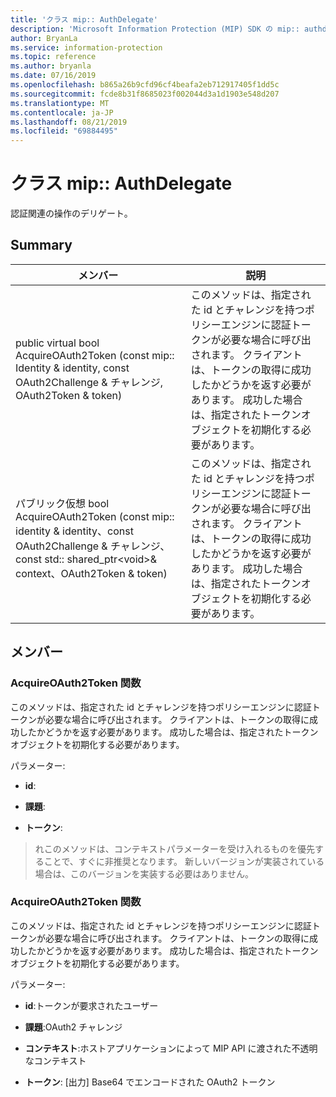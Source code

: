 ```yaml
---
title: 'クラス mip:: AuthDelegate'
description: 'Microsoft Information Protection (MIP) SDK の mip:: authdelegate クラスを文書にします。'
author: BryanLa
ms.service: information-protection
ms.topic: reference
ms.author: bryanla
ms.date: 07/16/2019
ms.openlocfilehash: b865a26b9cfd96cf4beafa2eb712917405f1dd5c
ms.sourcegitcommit: fcde8b31f8685023f002044d3a1d1903e548d207
ms.translationtype: MT
ms.contentlocale: ja-JP
ms.lasthandoff: 08/21/2019
ms.locfileid: "69884495"
---
```

# <a name="class-mipauthdelegate"></a>クラス mip:: AuthDelegate 
認証関連の操作のデリゲート。
  
## <a name="summary"></a>Summary
 メンバー                        | 説明                                
--------------------------------|---------------------------------------------
public virtual bool AcquireOAuth2Token (const mip:: Identity & identity, const OAuth2Challenge & チャレンジ, OAuth2Token & token)  |  このメソッドは、指定された id とチャレンジを持つポリシーエンジンに認証トークンが必要な場合に呼び出されます。 クライアントは、トークンの取得に成功したかどうかを返す必要があります。 成功した場合は、指定されたトークンオブジェクトを初期化する必要があります。
パブリック仮想 bool AcquireOAuth2Token (const mip:: identity & identity、const OAuth2Challenge & チャレンジ、const std:: shared_ptr\<void\>& context、OAuth2Token & token)  |  このメソッドは、指定された id とチャレンジを持つポリシーエンジンに認証トークンが必要な場合に呼び出されます。 クライアントは、トークンの取得に成功したかどうかを返す必要があります。 成功した場合は、指定されたトークンオブジェクトを初期化する必要があります。
  
## <a name="members"></a>メンバー
  
### <a name="acquireoauth2token-function"></a>AcquireOAuth2Token 関数
このメソッドは、指定された id とチャレンジを持つポリシーエンジンに認証トークンが必要な場合に呼び出されます。 クライアントは、トークンの取得に成功したかどうかを返す必要があります。 成功した場合は、指定されたトークンオブジェクトを初期化する必要があります。

パラメーター:  
* **id**: 


* **課題**: 


* **トークン**: 


> れこのメソッドは、コンテキストパラメーターを受け入れるものを優先することで、すぐに非推奨となります。 新しいバージョンが実装されている場合は、このバージョンを実装する必要はありません。
  
### <a name="acquireoauth2token-function"></a>AcquireOAuth2Token 関数
このメソッドは、指定された id とチャレンジを持つポリシーエンジンに認証トークンが必要な場合に呼び出されます。 クライアントは、トークンの取得に成功したかどうかを返す必要があります。 成功した場合は、指定されたトークンオブジェクトを初期化する必要があります。

パラメーター:  
* **id**:トークンが要求されたユーザー 


* **課題**:OAuth2 チャレンジ 


* **コンテキスト**:ホストアプリケーションによって MIP API に渡された不透明なコンテキスト 


* **トークン**: [出力] Base64 でエンコードされた OAuth2 トークン

